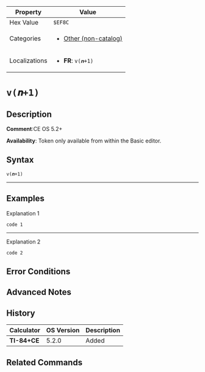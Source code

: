 | Property      | Value |
|---------------|-------|
| Hex Value     | `$EF8C`|
| Categories    | <ul><li>[Other (non-catalog)](<../categories/Other (non-catalog).md>)</li></ul> |
| Localizations | <ul><li><b>FR</b>: `v(𝒏+1)`</li></ul> |

# `v(𝒏+1)`

## Description


<b>Comment</b>:CE OS 5.2+

<b>Availability</b>: Token only available from within the Basic editor.

## Syntax
`v(𝒏+1)`

<hr>

## Examples

Explanation 1
```ti-basic
code 1
```
---
Explanation 2
```ti-basic
code 2
```

## Error Conditions


## Advanced Notes


## History
| Calculator | OS Version | Description |
|------------|------------|-------------|
| <b>TI-84+CE</b> | 5.2.0 | Added

## Related Commands

    